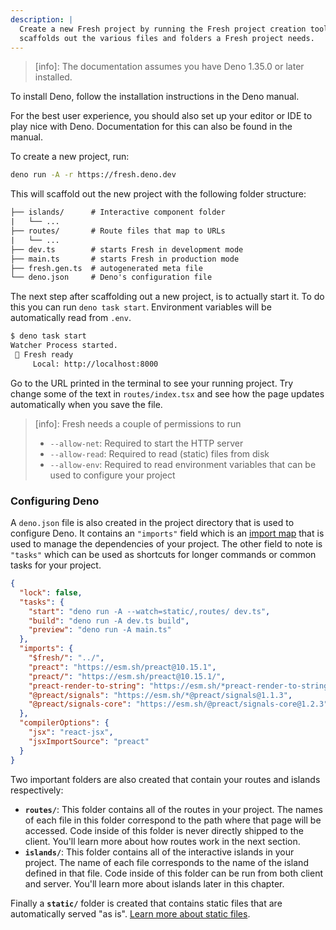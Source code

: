 ```yaml
---
description: |
  Create a new Fresh project by running the Fresh project creation tool. This
  scaffolds out the various files and folders a Fresh project needs.
---
```


> [info]: The documentation assumes you have Deno 1.35.0 or later installed.

To install Deno, follow the installation instructions in the Deno manual.

For the best user experience, you should also set up your editor or IDE to play
nice with Deno. Documentation for this can also be found in the manual.

To create a new project, run:

```sh Terminal
deno run -A -r https://fresh.deno.dev
```

This will scaffold out the new project with the following folder structure:

```txt Project structure
├── islands/      # Interactive component folder
|   └── ...
├── routes/       # Route files that map to URLs
|   └── ...
├── dev.ts        # starts Fresh in development mode
├── main.ts       # starts Fresh in production mode
├── fresh.gen.ts  # autogenerated meta file
└── deno.json     # Deno's configuration file
```

The next step after scaffolding out a new project, is to actually start it. To
do this you can run `deno task start`. Environment variables will be
automatically read from `.env`.

```sh Terminal
$ deno task start
Watcher Process started.
 🍋 Fresh ready
     Local: http://localhost:8000
```

Go to the URL printed in the terminal to see your running project. Try change
some of the text in `routes/index.tsx` and see how the page updates
automatically when you save the file.

> [info]: Fresh needs a couple of permissions to run
>
> - `--allow-net`: Required to start the HTTP server
> - `--allow-read`: Required to read (static) files from disk
> - `--allow-env`: Required to read environment variables that can be used to
  > configure your project

### Configuring Deno

A `deno.json` file is also created in the project directory that is used to
configure Deno. It contains an `"imports"` field which is an
[import map][import-map] that is used to manage the dependencies of your
project. The other field to note is `"tasks"` which can be used as shortcuts for
longer commands or common tasks for your project.

```json Example deno.json
{
  "lock": false,
  "tasks": {
    "start": "deno run -A --watch=static/,routes/ dev.ts",
    "build": "deno run -A dev.ts build",
    "preview": "deno run -A main.ts"
  },
  "imports": {
    "$fresh/": "../",
    "preact": "https://esm.sh/preact@10.15.1",
    "preact/": "https://esm.sh/preact@10.15.1/",
    "preact-render-to-string": "https://esm.sh/*preact-render-to-string@6.2.1",
    "@preact/signals": "https://esm.sh/*@preact/signals@1.1.3",
    "@preact/signals-core": "https://esm.sh/@preact/signals-core@1.2.3"
  },
  "compilerOptions": {
    "jsx": "react-jsx",
    "jsxImportSource": "preact"
  }
}
```

Two important folders are also created that contain your routes and islands
respectively:

- **`routes/`**: This folder contains all of the routes in your project. The
  names of each file in this folder correspond to the path where that page will
  be accessed. Code inside of this folder is never directly shipped to the
  client. You'll learn more about how routes work in the next section.
- **`islands/`**: This folder contains all of the interactive islands in your
  project. The name of each file corresponds to the name of the island defined
  in that file. Code inside of this folder can be run from both client and
  server. You'll learn more about islands later in this chapter.

Finally a **`static/`** folder is created that contains static files that are
automatically served "as is". [Learn more about static files][static-files].

[import-map]: https://deno.land/manual/linking_to_external_code/import_maps
[task-runner]: https://deno.land/manual/tools/task_runner
[static-files]: ../concepts/static-files
